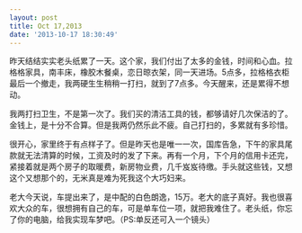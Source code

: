 ```yaml
---
layout: post
title: Oct 17,2013
date: '2013-10-17 18:30:49'
---
```



昨天结结实实老头纸累了一天。这个家，我们付出了太多的金钱，时间和心血。拉格格家具，南丰床，橡胶木餐桌，恋日晾衣架，同一天进场。5点多，拉格格衣柜最后一个撤走，我两硬生生稍稍一打扫，就到了7点多。今天醒来，还是累得不想动。

我两打扫卫生，不是第一次了。我们买的清洁工具的钱，都够请好几次保洁的了。金钱上，是十分不合算。但是我两仍然乐此不疲。自己打扫的，多累就有多珍惜。

很开心，家里终于有点样子了。但是昨天也是唯一一次，国库告急，下午的家具尾款就无法清算的时候，工资及时的发了下来。再有一个月，下个月的信用卡还完，紧接着就是两个房子的取暖费，新房物业费，几千岌岌待缴。手头就这些钱，又想这个又想那个的，无米真是难为死我这个大巧妇来。

老大今天说，车提出来了，是中配的白色朗逸，15万。老大的底子真好。我也很喜欢大众的车，很想拥有自己的车，可是单车位一项，就把我难住了。老头纸，你忘了你的电脑，给我实现车梦吧。（PS:单反还可入一个镜头）


